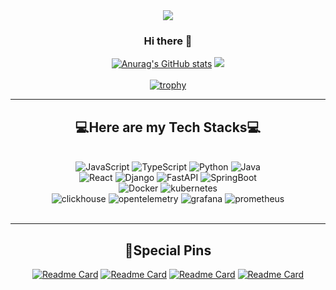 <div align="center">
  <img src="https://capsule-render.vercel.app/api?type=cylinder&color=C0C5FF&height=100&section=header&text=JongHyun's_github&fontSize=50" />

  ### Hi there 🫠
  [![Anurag's GitHub stats](https://github-readme-stats.vercel.app/api?username=ryankimjh00&theme=flag-india&count_private=true)](https://github.com/anuraghazra/github-readme-stats)
  <img src="https://github-readme-stats.vercel.app/api/top-langs/?username=ryankimjh00&layout=compact"><br><br>
[![trophy](https://github-profile-trophy.vercel.app/?username=ryankimjh00&theme=onedark&column=4)](https://github.com/ryo-ma/github-profile-trophy)

</div>
<hr>
<h2 align="center">💻Here are my Tech Stacks💻</h2>
<br>

<div align="center">
  <img alt="JavaScript" src ="https://img.shields.io/badge/JavaScript-F7DF1E.svg?&style=for-the-badge&logo=JavaScript&logoColor=white"/> 
  <img alt="TypeScript" src ="https://img.shields.io/badge/TypeScript-0094F5.svg?&style=for-the-badge&logo=JavaScript&logoColor=white"/> 
  <img alt="Python" src ="https://img.shields.io/badge/Python-3776AB.svg?&style=for-the-badge&logo=Python&logoColor=white"/> 
  <img alt="Java" src ="https://img.shields.io/badge/Java-007396.svg?&style=for-the-badge&logo=Java&logoColor=white"/> 
  
</div>

<div align="center">
  <img alt="React" src ="https://img.shields.io/badge/React-61DAFB.svg?&style=for-the-badge&logo=React&logoColor=white"/>
  <img alt="Django" src ="https://img.shields.io/badge/Django-092E20.svg?&style=for-the-badge&logo=Django&logoColor=white"/> 
  <img alt="FastAPI" src ="https://img.shields.io/badge/FastAPI-009688.svg?&style=for-the-badge&logo=FastAPI&logoColor=white"/> 
  <img alt="SpringBoot" src ="https://img.shields.io/badge/SpringBoot-6DB33F.svg?&style=for-the-badge&logo=SpringBoot&logoColor=white"/> 
</div>

<div align="center">
  <img alt="Docker" src ="https://img.shields.io/badge/Docker-2496ED.svg?&style=for-the-badge&logo=Docker&logoColor=white"/>
  <img alt="kubernetes" src ="https://img.shields.io/badge/kubernetes-326CE5.svg?&style=for-the-badge&logo=kubernetes&logoColor=white"/>
</div>

<div align="center">
  <img alt="clickhouse" src ="https://img.shields.io/badge/clickhouse-FFCC01.svg?&style=for-the-badge&logo=clickhouse&logoColor=black"/> 
  <img alt="opentelemetry" src ="https://img.shields.io/badge/opentelemetry-000000.svg?&style=for-the-badge&logo=opentelemetry&logoColor=white"/> 
  <img alt="grafana" src ="https://img.shields.io/badge/grafana-F46800.svg?&style=for-the-badge&logo=grafana&logoColor=white"/> 
  <img alt="prometheus" src ="https://img.shields.io/badge/prometheus-E6522C.svg?&style=for-the-badge&logo=prometheus&logoColor=white"/> 
</div>
<br>
<hr>

<h2 align="center">📌Special Pins</h2>

<div align="center">
  
[![Readme Card](https://github-readme-stats.vercel.app/api/pin/?username=ryankimjh00&repo=Xlack-frontend)](https://github.com/Team-Discipline/Xlack-Frontend)
[![Readme Card](https://github-readme-stats.vercel.app/api/pin/?username=ryankimjh00&repo=Xlack-Backend)](https://github.com/Team-Discipline/Xlack-Backend)
[![Readme Card](https://github-readme-stats.vercel.app/api/pin/?username=ryankimjh00&repo=Opentelemetry-java-property-maker)](https://github.com/ryankimjh00/Opentelemetry-java-property-maker)
[![Readme Card](https://github-readme-stats.vercel.app/api/pin/?username=ryankimjh00&repo=LogPatternFinder)](https://github.com/ryankimjh00/LogPatternFinder)
</div>




